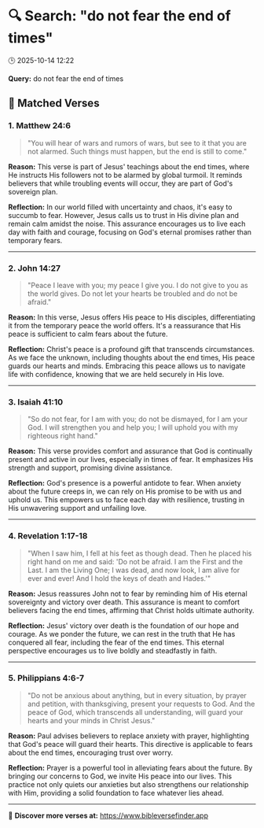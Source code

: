 # 🔍 Search: "do not fear the end of times"
🕒 2025-10-14 12:22

**Query:** do not fear the end of times

## 📖 Matched Verses

### 1. Matthew 24:6
> "You will hear of wars and rumors of wars, but see to it that you are not alarmed. Such things must happen, but the end is still to come."

**Reason:** This verse is part of Jesus' teachings about the end times, where He instructs His followers not to be alarmed by global turmoil. It reminds believers that while troubling events will occur, they are part of God's sovereign plan.

**Reflection:** In our world filled with uncertainty and chaos, it's easy to succumb to fear. However, Jesus calls us to trust in His divine plan and remain calm amidst the noise. This assurance encourages us to live each day with faith and courage, focusing on God's eternal promises rather than temporary fears.

---

### 2. John 14:27
> "Peace I leave with you; my peace I give you. I do not give to you as the world gives. Do not let your hearts be troubled and do not be afraid."

**Reason:** In this verse, Jesus offers His peace to His disciples, differentiating it from the temporary peace the world offers. It's a reassurance that His peace is sufficient to calm fears about the future.

**Reflection:** Christ's peace is a profound gift that transcends circumstances. As we face the unknown, including thoughts about the end times, His peace guards our hearts and minds. Embracing this peace allows us to navigate life with confidence, knowing that we are held securely in His love.

---

### 3. Isaiah 41:10
> "So do not fear, for I am with you; do not be dismayed, for I am your God. I will strengthen you and help you; I will uphold you with my righteous right hand."

**Reason:** This verse provides comfort and assurance that God is continually present and active in our lives, especially in times of fear. It emphasizes His strength and support, promising divine assistance.

**Reflection:** God's presence is a powerful antidote to fear. When anxiety about the future creeps in, we can rely on His promise to be with us and uphold us. This empowers us to face each day with resilience, trusting in His unwavering support and unfailing love.

---

### 4. Revelation 1:17-18
> "When I saw him, I fell at his feet as though dead. Then he placed his right hand on me and said: 'Do not be afraid. I am the First and the Last. I am the Living One; I was dead, and now look, I am alive for ever and ever! And I hold the keys of death and Hades.'"

**Reason:** Jesus reassures John not to fear by reminding him of His eternal sovereignty and victory over death. This assurance is meant to comfort believers facing the end times, affirming that Christ holds ultimate authority.

**Reflection:** Jesus' victory over death is the foundation of our hope and courage. As we ponder the future, we can rest in the truth that He has conquered all fear, including the fear of the end times. This eternal perspective encourages us to live boldly and steadfastly in faith.

---

### 5. Philippians 4:6-7
> "Do not be anxious about anything, but in every situation, by prayer and petition, with thanksgiving, present your requests to God. And the peace of God, which transcends all understanding, will guard your hearts and your minds in Christ Jesus."

**Reason:** Paul advises believers to replace anxiety with prayer, highlighting that God's peace will guard their hearts. This directive is applicable to fears about the end times, encouraging trust over worry.

**Reflection:** Prayer is a powerful tool in alleviating fears about the future. By bringing our concerns to God, we invite His peace into our lives. This practice not only quiets our anxieties but also strengthens our relationship with Him, providing a solid foundation to face whatever lies ahead.

---

🔗 **Discover more verses at:** https://www.bibleversefinder.app
